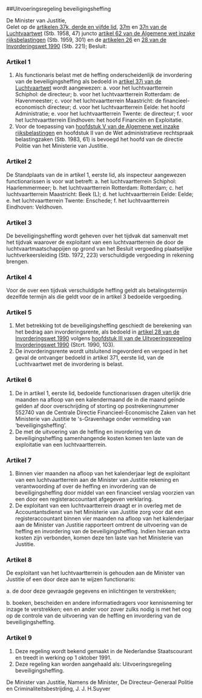 <meta http-equiv='Content-Type' content='text/html; charset=utf-8' />

##Uitvoeringsregeling beveiligingsheffing

De Minister van Justitie,  
Gelet op de [artikelen 37k, derde en vijfde lid](../../../../wet/luchtvaartwet/BWBR0002267/README.md), [37m](../../../../wet/luchtvaartwet/BWBR0002267/README.md) en [37n van de Luchtvaartwet](../../../../wet/luchtvaartwet/BWBR0002267/README.md) (Stb. 1958, 47) juncto [artikel 62 van de Algemene wet inzake rijksbelastingen](../../../../wet/algemene/wet/inzake/rijksbelastingen/BWBR0002320/README.md) (Stb. 1959, 301) en de [artikelen 26](../../../../wet/invorderingswet/1990/BWBR0004770/README.md) en [28 van de Invorderingswet 1990](../../../../wet/invorderingswet/1990/BWBR0004770/README.md) (Stb. 221);
Besluit:    

### Artikel  1  

1.  Als functionaris belast met de heffing onderscheidenlijk de invordering van de beveiligingsheffing als bedoeld in [artikel 37j van de Luchtvaartwet](../../../../wet/luchtvaartwet/BWBR0002267/README.md) wordt aangewezen:   a. voor het luchtvaartterrein Schiphol:  de directeur;    b. voor het luchtvaartterrein Rotterdam:  de Havenmeester;    c. voor het luchtvaartterrein Maastricht:  de financieel-economisch directeur;    d. voor het luchtvaartterrein Eelde:  het hoofd Administratie;    e. voor het luchtvaartterrein Twente:  de directeur;    f. voor het luchtvaartterrein Eindhoven:  het hoofd Financiën en Exploitatie.      
2.  Voor de toepassing van [hoofdstuk V van de Algemene wet inzake rijksbelastingen](../../../../wet/algemene/wet/inzake/rijksbelastingen/BWBR0002320/README.md) en hoofdstuk II van de Wet administratieve rechtspraak belastingzaken (Stb. 1983, 61) is bevoegd het hoofd van de directie Politie van het Ministerie van Justitie.   

### Artikel  2  

De Standplaats van de in artikel 1, eerste lid, als inspecteur aangewezen functionarissen is voor wat betreft:   a. het luchtvaartterrein Schiphol:  Haarlemmermeer;    b. het luchtvaartterrein Rotterdam:  Rotterdam;    c. het luchtvaartterrein Maastricht:  Beek (L);    d. het luchtvaartterrein Eelde:  Eelde;    e. het luchtvaartterrein Twente:  Enschede;    f. het luchtvaartterrein Eindhoven:  Veldhoven.     

### Artikel  3  

De beveiligingsheffing wordt geheven over het tijdvak dat samenvalt met het tijdvak waarover de exploitant van een luchtvaartterrein de door de luchtvaartmaatschappijen op grond van het Besluit vergoeding plaatselijke luchtverkeersleiding (Stb. 1972, 223) verschuldigde vergoeding in rekening brengen.  

### Artikel  4  

Voor de over een tijdvak verschuldigde heffing geldt als betalingstermijn dezelfde termijn als die geldt voor de in artikel 3 bedoelde vergoeding.  

### Artikel  5  

1.  Met betrekking tot de beveiligingsheffing geschiedt de berekening van het bedrag aan invorderingsrente, als bedoeld in [artikel 28 van de Invorderingswet 1990](../../../../wet/invorderingswet/1990/BWBR0004770/README.md) volgens [hoofdstuk III van de Uitvoeringsregeling Invorderingswet 1990](../../../../ministeriele-regeling/uitvoeringsregeling/invorderingswet/1990/BWBR0004766/README.md) (Stcrt. 1990, 103).   
2.  De invorderingsrente wordt uitsluitend ingevorderd en vergoed in het geval de ontvanger bedoeld in artikel 371, eerste lid, van de Luchtvaartwet met de invordering is belast.   

### Artikel  6  

1.  De in artikel 1, eerste lid, bedoelde functionarissen dragen uiterlijk drie maanden na afloop van een kalendermaand de in die maand geïnde gelden af door overschrijding of storting op postrekeningnummer 552740 van de Centrale Directie Financieel-Economische Zaken van het Ministerie van Justitie te 's-Gravenhage onder vermelding van ‘beveiligingsheffing’.   
2.  De met de uitvoering van de heffing en invordering van de beveiligingsheffing samenhangende kosten komen ten laste van de exploitatie van een luchtvaartterrein.   

### Artikel  7  

1.  Binnen vier maanden na afloop van het kalenderjaar legt de exploitant van een luchtvaartterrein aan de Minister van Justitie rekening en verantwoording af over de heffing en invordering van de beveiligingsheffing door middel van een financieel verslag voorzien van een door een registeraccountant afgegeven verklaring.   
2.  De exploitant van een luchtvaartterrein draagt er in overleg met de Accountantsdienst van het Ministerie van Justitie zorg voor dat een registeraccountant binnen vier maanden na afloop van het kalenderjaar aan de Minister van Justitie rapporteert omtrent de uitvoering van de heffing en invordering van de beveiligingsheffing. Indien hieraan extra kosten zijn verbonden, komen deze ten laste van het Ministerie van Justitie.   

### Artikel  8  

De exploitant van het luchtvaartterrein is gehouden aan de Minister van Justitie of een door deze aan te wijzen functionaris: 

a. de door deze gevraagde gegevens en inlichtingen te verstrekken;  

b. boeken, bescheiden en andere informatiedragers voor kennisneming ter inzage te verstrekken; een en ander voor zover zulks nodig is met het oog op de controle van de uitvoering van de heffing en invordering van de beveiligingsheffing.    

### Artikel  9  

1.  Deze regeling wordt bekend gemaakt in de Nederlandse Staatscourant en treedt in werking op 1 oktober 1991.   
2.  Deze regeling kan worden aangehaald als: Uitvoeringsregeling beveiligingsheffing.   

De 
Minister van Justitie, Namens de Minister, De 
Directeur-Generaal Politie en Criminaliteitsbestrijding, 
J. J. H.Suyver    
